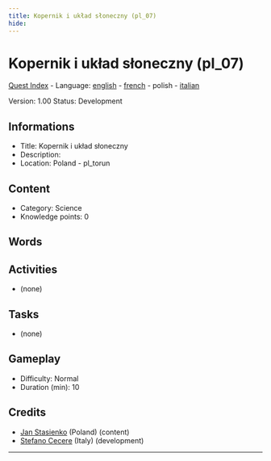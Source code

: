 ```yaml
---
title: Kopernik i układ słoneczny (pl_07)
hide:
---
```


# Kopernik i układ słoneczny (pl_07)
[Quest Index](./index.pl.md) - Language: [english](./pl_07.md) - [french](./pl_07.fr.md) - polish - [italian](./pl_07.it.md)

Version: 1.00
Status: Development

## Informations

- Title: Kopernik i układ słoneczny
- Description: 
- Location: Poland - pl_torun
## Content
- Category: Science
- Knowledge points: 0
## Words
## Activities
- (none)

## Tasks
- (none)
## Gameplay
- Difficulty: Normal
- Duration (min): 10
## Credits
- [Jan Stasienko](mailto:jan.stasienko@dsw.edu.pl) (Poland) (content)
- [Stefano Cecere](https://stefanocecere.com) (Italy) (development)

---

